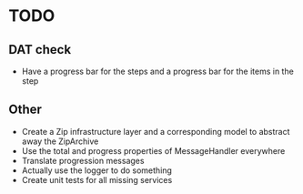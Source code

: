 # TODO

## DAT check

* Have a progress bar for the steps and a progress bar for the items in the step

## Other

* Create a Zip infrastructure layer and a corresponding model to abstract away the ZipArchive
* Use the total and progress properties of MessageHandler everywhere
* Translate progression messages
* Actually use the logger to do something
* Create unit tests for all missing services
